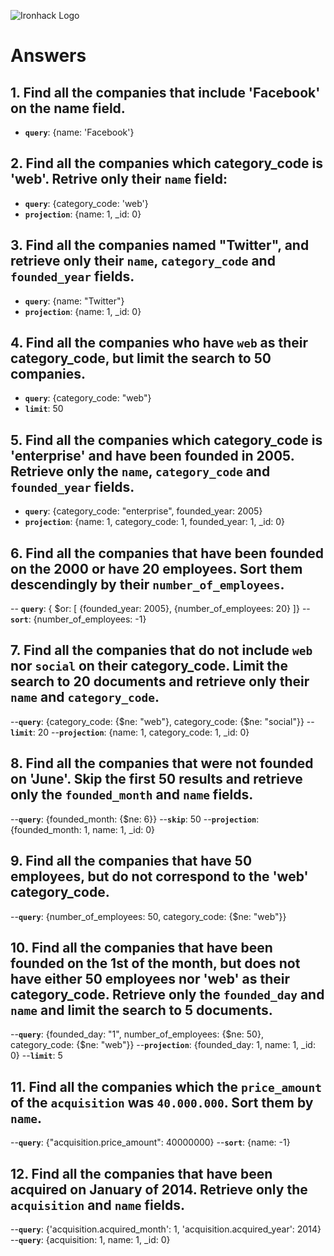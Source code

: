 ![Ironhack Logo](https://i.imgur.com/1QgrNNw.png)

# Answers

## 1. Find all the companies that include 'Facebook' on the **name** field.

 - **`query`**: {name: 'Facebook'}
 
 ## 2. Find all the companies which **category_code** is 'web'. Retrive only their `name` field:

 - **`query`**: {category_code: 'web'}
 - **`projection`**: {name: 1, _id: 0}

## 3. Find all the companies named "Twitter", and retrieve only their `name`, `category_code` and `founded_year` fields.

- **`query`**: {name: "Twitter"}
- **`projection`**: {name: 1, _id: 0}

## 4. Find all the companies who have `web` as their **category_code**, but limit the search to 50 companies.

- **`query`**: {category_code: "web"}
- **`limit`**: 50

## 5. Find all the companies which **category_code** is 'enterprise' and have been founded in 2005. Retrieve only the `name`, `category_code` and `founded_year` fields.

- **`query`**: {category_code: "enterprise", founded_year: 2005}
- **`projection`**: {name: 1, category_code: 1, founded_year: 1, _id: 0}


## 6. Find all the companies that have been **founded** on the 2000 or have 20 **employees**. Sort them descendingly by their `number_of_employees`.

-- **`query`**: { $or: [ {founded_year: 2005}, {number_of_employees: 20} ]}
-- **`sort`**: {number_of_employees: -1}

## 7. Find all the companies that do not include `web` nor `social` on their **category_code**. Limit the search to 20 documents and retrieve only their `name` and `category_code`.

--**`query`**: {category_code: {$ne: "web"}, category_code: {$ne: "social"}}
--**`limit`**: 20
--**`projection`**: {name: 1, category_code: 1, _id: 0}

## 8. Find all the companies that were not **founded** on 'June'. Skip the first 50 results and retrieve only the `founded_month` and `name` fields.

--**`query`**: {founded_month: {$ne: 6}}
--**`skip`**: 50
--**`projection`**: {founded_month: 1, name: 1, _id: 0}

## 9. Find all the companies that have 50 employees, but do not correspond to the 'web' **category_code**. 

--**`query`**: {number_of_employees: 50, category_code: {$ne: "web"}}

## 10. Find all the companies that have been founded on the 1st of the month, but does not have either 50 employees nor 'web' as their **category_code**. Retrieve only the `founded_day` and `name` and limit the search to 5 documents.

--**`query`**: {founded_day: "1", number_of_employees: {$ne: 50}, category_code: {$ne: "web"}}
--**`projection`**: {founded_day: 1, name: 1, _id: 0}
--**`limit`**: 5

## 11. Find all the companies which the `price_amount` of the `acquisition` was **`40.000.000`**. Sort them by `name`.

--**`query`**: {"acquisition.price_amount": 40000000}
--**`sort`**: {name: -1}

## 12. Find all the companies that have been acquired on January of 2014. Retrieve only the `acquisition` and `name` fields.

--**`query`**: {'acquisition.acquired_month': 1, 'acquisition.acquired_year': 2014}
--**`query`**: {acquisition: 1, name: 1, _id: 0}